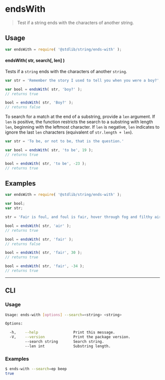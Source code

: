 # endsWith

> Test if a string ends with the characters of another string.


<section class="intro">

</section>

<!-- /.intro -->


<section class="usage">

## Usage

``` javascript
var endsWith = require( '@stdlib/string/ends-with' );
```

#### endsWith( str, search\[, len\] )

Tests if a `string` ends with the characters of another `string`.

``` javascript
var str = 'Remember the story I used to tell you when you were a boy?';

var bool = endsWith( str, 'boy?' );
// returns true

bool = endsWith( str, 'Boy?' );
// returns false
```

To search for a match at the end of a substring, provide a `len` argument. If `len` is positive, the function restricts the search to a substring with length `len`, beginning with the leftmost character. If `len` is negative, `len` indicates to ignore the last `len` characters (equivalent of `str.length + len`).

``` javascript
var str = 'To be, or not to be, that is the question.'

var bool = endsWith( str, 'to be', 19 );
// returns true

bool = endsWith( str, 'to be', -23 );
// returns true
```

</section>

<!-- /.usage -->


<section class="examples">

## Examples

``` javascript
var endsWith = require( '@stdlib/string/ends-with' );

var bool;
var str;

str = 'Fair is foul, and foul is fair, hover through fog and filthy air';

bool = endsWith( str, 'air' );
// returns true

bool = endsWith( str, 'fair' );
// returns false

bool = endsWith( str, 'fair', 30 );
// returns true

bool = endsWith( str, 'fair', -34 );
// returns true
```

</section>

<!-- /.examples -->


---

<section class="cli">

## CLI


<section class="usage">

### Usage

``` bash
Usage: ends-with [options] --search=<string> <string>

Options:

  -h,    --help                Print this message.
  -V,    --version             Print the package version.
         --search string       Search string.
         --len int             Substring length.
```

</section>

<!-- /.usage -->


<section class="examples">

### Examples

``` bash
$ ends-with --search=ep beep
true
```

</section>

<!-- /.examples -->

</section>

<!-- /.cli -->


<section class="links">

</section>

<!-- /.links -->
